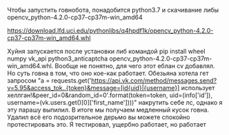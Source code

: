Чтобы запустить говнобота, понадобится python3.7 и скачивание либы opencv_python-4.2.0-cp37-cp37m-win_amd64

https://download.lfd.uci.edu/pythonlibs/q4hpdf1k/opencv_python-4.2.0-cp37-cp37m-win_amd64.whl

Хуйня запускается после установки либ командой pip install wheel numpy vk_api python3_anticaptcha opencv_python-4.2.0-cp37-cp37m-win_amd64.whl.
Вообще не понятно, для чего  этот еблан cv добавлял.
Но суть говна в том, что оно кое-как работает. Обезьяна хотела гет запросом 
"a = requests.get('https://api.vk.com/method/messages.send?v=5.95&access_tok..{token}&message=[id{uid}|{username}] использует хеллган!&peer_id=0&random_id=0'.format(token=token, uid=(info['id']), username=(vk.users.get()[0]['first_name'])))"
накрутить себе лс, однако я эту парашу выпилил.
В итоге мы получаем медленный кусок говна. Удалил всё его подозрительное дерьмо вы можете спокойно протестировать это. Я тестировал, ущербно работает, но работает
